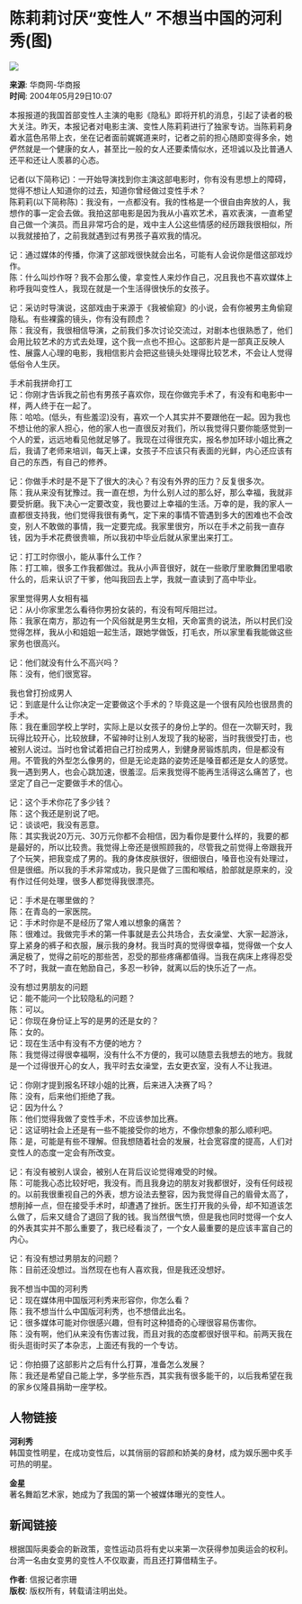 # 陈莉莉讨厌“变性人” 不想当中国的河利秀(图)

![](http://image2.sina.com.cn/dy/o/2004-05-29/1085796542_x2aymU.jpg)

**来源**: 华商网-华商报  
**时间**: 2004年05月29日10:07  

本报报道的我国首部变性人主演的电影《隐私》即将开机的消息，引起了读者的极大关注。昨天，本报记者对电影主演、变性人陈莉莉进行了独家专访。当陈莉莉身着水蓝色吊带上衣，坐在记者面前娓娓道来时，记者之前的担心随即变得多余，她俨然就是一个健康的女人，甚至比一般的女人还要柔情似水，还坦诚以及比普通人还平和还让人羡慕的心态。  

记者(以下简称记)：一开始导演找到你主演这部电影时，你有没有思想上的障碍，觉得不想让人知道你的过去，知道你曾经做过变性手术？  
陈莉莉(以下简称陈)：我没有，一点都没有。我的性格是一个很自由奔放的人，我想作的事一定会去做。我拍这部电影是因为我从小喜欢艺术，喜欢表演，一直希望自己做一个演员。而且非常巧合的是，戏中主人公这些情感的经历跟我很相似，所以我就接拍了，之前我就遇到过有男孩子喜欢我的情况。

记：通过媒体的传播，你演了这部戏很快就会出名，可能有人会说你是借这部戏炒作。  
陈：什么叫炒作呀？我不会那么傻，拿变性人来炒作自己，况且我也不喜欢媒体上称呼我叫变性人，我现在就是一个生活得很快乐的女孩子。  

记：采访时导演说，这部戏由于来源于《我被偷窥》的小说，会有你被男主角偷窥隐私。有些裸露的镜头，你有没有顾虑？  
陈：我没有，我很相信导演，之前我们多次讨论交流过，对剧本也很熟悉了，他们会用比较艺术的方式去处理，这个我一点也不担心。这部影片是一部真正反映人性、展露人心理的电影，我相信影片会把这些镜头处理得比较艺术，不会让人觉得低俗令人生厌。  

手术前我拼命打工  
记：你刚才告诉我之前也有男孩子喜欢你，现在你做完手术了，有没有和电影中一样，两人终于在一起了。  
陈：哈哈。(低头，有些羞涩)没有，喜欢一个人其实并不要跟他在一起。因为我也不想让他的家人担心，他的家人也一直很反对我们，所以我觉得只要你能感觉到一个人的爱，远远地看见他就足够了。我现在过得很充实，报名参加环球小姐比赛之后，我请了老师来培训，每天上课，女孩子不应该只有表面的光鲜，内心还应该有自己的东西，有自己的修养。  

记：你做手术时是不是下了很大的决心？有没有外界的压力？反复很多次。  
陈：我从来没有犹豫过。我一直在想，为什么别人过的那么好，那么幸福，我就非要受折磨。我下决心一定要改变，我也要过上幸福的生活。万幸的是，我的家人一直都很支持我，他们觉得我很有勇气，定下来的事情不管遇到多大的困难也不会改变，别人不敢做的事情，我一定要完成。我家里很穷，所以在手术之前我一直存钱，因为手术花费很贵嘛，所以我初中毕业后就从家里出来打工。  

记：打工时你很小，能从事什么工作？  
陈：打工嘛，很多工作我都做过。我从小声音很好，就在一些歌厅里歌舞团里唱歌什么的，后来认识了干爹，他叫我回去上学，我就一直读到了高中毕业。  

家里觉得男人女相有福  
记：从小你家里怎么看待你男扮女装的，有没有呵斥阻拦过。  
陈：我家在南方，那边有一个风俗就是男生女相，天命富贵的说法，所以村民们没觉得怎样，我从小和姐姐一起生活，跟她学做饭，打毛衣，所以家里看我能做这些家务也很高兴。  

记：他们就没有什么不高兴吗？  
陈：没有，他们很宽容。  

我也曾打扮成男人  
记：到底是什么让你决定一定要做这个手术的？毕竟这是一个很有风险也很昂贵的手术。  
陈：我在重回学校上学时，实际上是以女孩子的身份上学的。但在一次聊天时，我玩得比较开心，比较放肆，不留神时让别人发现了我的秘密，当时我很受打击，也被别人说过。当时也曾试着把自己打扮成男人，到健身房锻炼肌肉，但是都没有用。不管我的外型怎么像男的，但是无论走路的姿势还是嗓音都还是女人的感觉。我一遇到男人，也会心跳加速，很羞涩。后来我觉得不能再生活得这么痛苦了，也坚定了自己一定要做手术的信心。  

记：这个手术你花了多少钱？  
陈：这个我还是别说了吧。  
记：谈谈吧，我没有恶意。  
陈：其实我说20万元、30万元你都不会相信，因为看你是要什么样的，我要的都是最好的，所以比较贵。我觉得上帝还是很照顾我的，尽管我之前觉得上帝跟我开了个玩笑，把我变成了男的。我的身体皮肤很好，很细很白，嗓音也没有处理过，但是很细。所以我的手术非常成功，我只是做了三围和喉结，脸部就是原来的，没有作过任何处理，很多人都觉得我很漂亮。  

记：手术是在哪里做的？  
陈：在青岛的一家医院。  
记：手术时你是不是经历了常人难以想象的痛苦？  
陈：很难过。我做完手术的第一件事就是去公共场合，去女澡堂、大家一起游泳，穿上紧身的裤子和衣服，展示我的身材。我当时真的觉得很幸福，觉得做一个女人满足极了，觉得之前吃的那些苦，忍受的那些疼痛都值得。当我在病床上疼得忍受不了时，我就一直在勉励自己，多忍一秒钟，就离以后的快乐近了一点。  

没有想过男朋友的问题  
记：能不能问一个比较隐私的问题？  
陈：可以。  
记：你现在身份证上写的是男的还是女的？  
陈：女的。  
记：现在生活中有没有不方便的地方？  
陈：我觉得过得很幸福啊，没有什么不方便的，我可以随意去我想去的地方。我就是一个过得很开心的女人，我平时去女澡堂，去女更衣室，没有人不让我进。  

记：你刚才提到报名环球小姐的比赛，后来进入决赛了吗？  
陈：没有，后来他们拒绝了我。  
记：因为什么？  
陈：他们觉得我做了变性手术，不应该参加比赛。  
记：这证明社会上还是有一些不能接受你的地方，不像你想象的那么顺利吧。  
陈：是，可能是有些不理解。但我想随着社会的发展，社会宽容度的提高，人们对变性人的态度一定会有所改变。  

记：有没有被别人误会，被别人在背后议论觉得难受的时候。  
陈：可能我心态比较好吧，我没有。而且我身边的朋友对我都很好，没有任何歧视的。以前我很重视自己的外表，想方设法去整容，因为我觉得自己的眉骨太高了，想削掉一点，但在接受手术时，却遭遇了挫折。医生打开我的头骨，却不知道该怎么做了，后来又缝合了退回了我的钱。我当然很气愤，但是我也同时觉得一个女人的外表其实并不那么重要了，我已经看淡了，一个女人最重要的是应该丰富自己的内心。  

记：有没有想过男朋友的问题？  
陈：目前还没想过。当然现在也有人喜欢我，但是我还没想好。  

我不想当中国的河利秀  
记：现在媒体用中国版河利秀来形容你，你怎么看？  
陈：我不想当什么中国版河利秀，也不想借此出名。  
记：很多媒体可能对你很感兴趣，但有时这种猎奇的心理很容易伤害你。  
陈：没有啊，他们从来没有伤害过我，而且对我的态度都很好很平和。前两天我在街头逛街时买了本杂志，上面还有我的一个专访。  

记：你拍摄了这部影片之后有什么打算，准备怎么发展？  
陈：我还是希望自己能上学，多学些东西，其实我有很多能干的，以后我希望在我的家乡仪隆县捐助一座学校。  

## 人物链接  
**河利秀**  
韩国变性明星，在成功变性后，以其俏丽的容颜和娇美的身材，成为娱乐圈中炙手可热的明星。  

**金星**  
著名舞蹈艺术家，她成为了我国的第一个被媒体曝光的变性人。  

## 新闻链接  
根据国际奥委会的新政策，变性运动员将有史以来第一次获得参加奥运会的权利。  
台湾一名由女变男的变性人不仅取妻，而且还打算借精生子。  

**作者**: 信报记者宗珊  
**版权**: 版权所有，转载请注明出处。